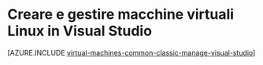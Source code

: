 <properties
   pageTitle="Creare e gestire VM Linux in Visual Studio | Microsoft Azure"
   description="Informazioni su come creare e gestire le macchine virtuali di Azure che eseguono Linux usando Visual Studio"
   services="visual-studio-online,virtual-machines-linux"
   documentationCenter="na"
   authors="TomArcher"
   manager="douge"
   editor="" />
<tags
   ms.service="virtual-machines-linux"
   ms.devlang="multiple"
   ms.topic="article"
   ms.tgt_pltfrm="vm-linux"
   ms.workload="na"
   ms.date="04/19/2016"
   ms.author="tarcher" />

# Creare e gestire macchine virtuali Linux in Visual Studio



[AZURE.INCLUDE [virtual-machines-common-classic-manage-visual-studio](../../includes/virtual-machines-common-classic-manage-visual-studio.md)]

<!---HONumber=AcomDC_0420_2016-->